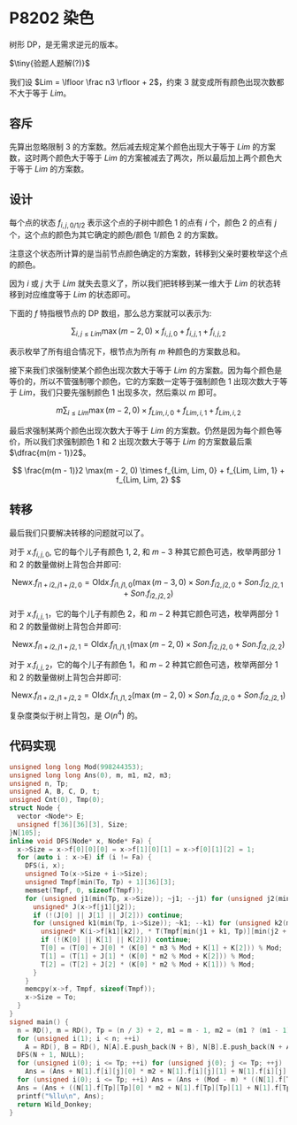 # P8202 染色

树形 DP，是无需求逆元的版本。

$\tiny{验题人题解(?)}$

我们设 $Lim = \lfloor \frac n3 \rfloor + 2$，约束 $3$ 就变成所有颜色出现次数都不大于等于 $Lim$。

## 容斥

先算出忽略限制 $3$ 的方案数。然后减去规定某个颜色出现大于等于 $Lim$ 的方案数，这时两个颜色大于等于 $Lim$ 的方案被减去了两次，所以最后加上两个颜色大于等于 $Lim$ 的方案数。

## 设计

每个点的状态 $f_{i, j, 0/1/2}$ 表示这个点的子树中颜色 $1$ 的点有 $i$ 个，颜色 $2$ 的点有 $j$ 个，这个点的颜色为其它确定的颜色/颜色 $1$/颜色 $2$ 的方案数。

注意这个状态所计算的是当前节点颜色确定的方案数，转移到父亲时要枚举这个点的颜色。

因为 $i$ 或 $j$ 大于 $Lim$ 就失去意义了，所以我们把转移到某一维大于 $Lim$ 的状态转移到对应维度等于 $Lim$ 的状态即可。

下面的 $f$ 特指根节点的 DP 数组，那么总方案就可以表示为:

$$
\sum_{i, j \leq Lim} \max(m - 2, 0) \times f_{i, j, 0} + f_{i, j, 1} + f_{i, j, 2}
$$

表示枚举了所有组合情况下，根节点为所有 $m$ 种颜色的方案数总和。

接下来我们求强制使某个颜色出现次数大于等于 $Lim$ 的方案数。因为每个颜色是等价的，所以不管强制哪个颜色，它的方案数一定等于强制颜色 $1$ 出现次数大于等于 $Lim$，我们只要先强制颜色 $1$ 出现多次，然后乘以 $m$ 即可。

$$
m \sum_{i \leq Lim} \max(m - 2, 0) \times f_{Lim, i, 0} + f_{Lim, i, 1} + f_{Lim, i, 2}
$$

最后求强制某两个颜色出现次数大于等于 $Lim$ 的方案数。仍然是因为每个颜色等价，所以我们求强制颜色 $1$ 和 $2$ 出现次数大于等于 $Lim$ 的方案数最后乘 $\dfrac{m(m - 1)}2$。

$$
\frac{m(m - 1)}2 \max(m - 2, 0) \times f_{Lim, Lim, 0} + f_{Lim, Lim, 1} + f_{Lim, Lim, 2}
$$

## 转移

最后我们只要解决转移的问题就可以了。

对于 $x.f_{i, j, 0}$, 它的每个儿子有颜色 $1$, $2$, 和 $m - 3$ 种其它颜色可选，枚举两部分 $1$ 和 $2$ 的数量做树上背包合并即可:

$$
\text{New}x.f_{i1 + i2, j1 + j2, 0} = \text{Old}x.f_{i1, j1, 0} (\max(m - 3, 0) \times Son.f_{i2, j2, 0} + Son.f_{i2, j2, 1} + Son.f_{i2, j2, 2})
$$

对于 $x.f_{i, j, 1}$，它的每个儿子有颜色 $2$，和 $m - 2$ 种其它颜色可选，枚举两部分 $1$ 和 $2$ 的数量做树上背包合并即可:

$$
\text{New}x.f_{i1 + i2, j1 + j2, 1} = \text{Old}x.f_{i1, j1, 1} (\max(m - 2, 0) \times Son.f_{i2, j2, 0} + Son.f_{i2, j2, 2})
$$

对于 $x.f_{i, j, 2}$，它的每个儿子有颜色 $1$，和 $m - 2$ 种其它颜色可选，枚举两部分 $1$ 和 $2$ 的数量做树上背包合并即可:

$$
\text{New}x.f_{i1 + i2, j1 + j2, 2} = \text{Old}x.f_{i1, j1, 2} (\max(m - 2, 0) \times Son.f_{i2, j2, 0} + Son.f_{i2, j2, 1})
$$

复杂度类似于树上背包，是 $O(n^4)$ 的。

## 代码实现

```cpp
unsigned long long Mod(998244353);
unsigned long long Ans(0), m, m1, m2, m3;
unsigned n, Tp;
unsigned A, B, C, D, t;
unsigned Cnt(0), Tmp(0);
struct Node {
  vector <Node*> E;
  unsigned f[36][36][3], Size;
}N[105];
inline void DFS(Node* x, Node* Fa) {
  x->Size = x->f[0][0][0] = x->f[1][0][1] = x->f[0][1][2] = 1;
  for (auto i : x->E) if (i != Fa) {
    DFS(i, x);
    unsigned To(x->Size + i->Size);
    unsigned Tmpf[min(To, Tp) + 1][36][3];
    memset(Tmpf, 0, sizeof(Tmpf));
    for (unsigned j1(min(Tp, x->Size)); ~j1; --j1) for (unsigned j2(min(Tp, x->Size)); ~j2; --j2) {
      unsigned* J(x->f[j1][j2]);
      if (!(J[0] || J[1] || J[2])) continue;
      for (unsigned k1(min(Tp, i->Size)); ~k1; --k1) for (unsigned k2(min(Tp, i->Size)); ~k2; --k2) {
        unsigned* K(i->f[k1][k2]), * T(Tmpf[min(j1 + k1, Tp)][min(j2 + k2, Tp)]);
        if (!(K[0] || K[1] || K[2])) continue;
        T[0] = (T[0] + J[0] * (K[0] * m3 % Mod + K[1] + K[2])) % Mod;
        T[1] = (T[1] + J[1] * (K[0] * m2 % Mod + K[2])) % Mod;
        T[2] = (T[2] + J[2] * (K[0] * m2 % Mod + K[1])) % Mod;
      }
    }
    memcpy(x->f, Tmpf, sizeof(Tmpf));
    x->Size = To;
  }
}
signed main() {
  n = RD(), m = RD(), Tp = (n / 3) + 2, m1 = m - 1, m2 = (m1 ? (m1 - 1) : 0), m3 = (m2 ? (m2 - 1) : 0);
  for (unsigned i(1); i < n; ++i)
    A = RD(), B = RD(), N[A].E.push_back(N + B), N[B].E.push_back(N + A);
  DFS(N + 1, NULL);
  for (unsigned i(0); i <= Tp; ++i) for (unsigned j(0); j <= Tp; ++j) 
    Ans = (Ans + N[1].f[i][j][0] * m2 + N[1].f[i][j][1] + N[1].f[i][j][2]) % Mod;
  for (unsigned i(0); i <= Tp; ++i) Ans = (Ans + (Mod - m) * ((N[1].f[Tp][i][0] * m2 + N[1].f[Tp][i][1] + N[1].f[Tp][i][2]) % Mod)) % Mod;
  Ans = (Ans + ((N[1].f[Tp][Tp][0] * m2 + N[1].f[Tp][Tp][1] + N[1].f[Tp][Tp][2]) % Mod) * ((m * m1 >> 1) % Mod)) % Mod;
  printf("%llu\n", Ans);
  return Wild_Donkey;
}
```